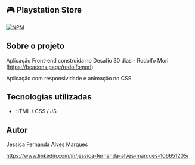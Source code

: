 ## 🎮 Playstation Store
[![NPM](https://img.shields.io/npm/l/react)](https://github.com/nandajfa/playstation_store/blob/main/LICENSE) 

## Sobre o projeto

Aplicação Front-end construida no Desafio 30 dias - Rodolfo Mori (https://beacons.page/rodolfomori)

Aplicação com responsividade e animação no CSS.

## Tecnologias utilizadas

- HTML / CSS / JS 

## Autor

Jessica Fernanda Alves Marques

https://www.linkedin.com/in/jessica-fernanda-alves-marques-106651205/
